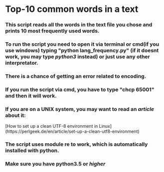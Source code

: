 <h1>Top-10 common words in a text</h1>

<h3>This script reads all the words in the  text file you chose and prints 10 most frequently used words.</h3>

<h3>To run the script you need to open it via terminal or cmd(if you use windows) typing <b>"python lang_frequency.py"</b> (if it doesnt work, you may type <b><i>python3</i></b> instead) or just use any other interpretator.</h3>

<h3>There is a chance of getting an error related to encoding.</h3>
<h3>If you run the script via <b>cmd</b>, you have to type <b>"chcp 65001"</b> and then it will work.</h3>
<h3>If you are on a <b>UNIX system</b>, you may want to read an <i>article</i>  about it: </h3>
[How to set up a clean UTF-8 environment in Linux](https://perlgeek.de/en/article/set-up-a-clean-utf8-environment)
<h3>The script uses module <b>re</b> to work, which is <b>automatically installed</b> with python.</h3>
<h3>Make sure you have <b>python3.5</b> or <i>higher</i></h3>
